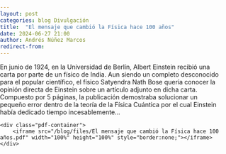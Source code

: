```yaml
---
layout: post
categories: blog Divulgación
title:  "El mensaje que cambió la Física hace 100 años"
date: 2024-06-27 21:00
author: Andrés Núñez Marcos
redirect-from:
---
```

<html lang="en">
<head>
    <meta charset="UTF-8">
    <meta name="viewport" content="width=device-width, initial-scale=1.0">
    <title>{{ page.title }}</title>
    <style>
        body, html {
            margin: 0;
            padding: 0;
            width: 100%;
            height: 100%;
        }
        .pdf-container {
            width: 100%;
            height: 100vh;
        }
    </style>
</head>
<body>
    En junio de 1924, en la Universidad de Berlín, Albert Einstein recibió una carta por parte de un físico de India. Aun
siendo un completo desconocido para el popular científico, el físico Satyendra Nath Bose quería conocer la opinión
directa de Einstein sobre un artículo adjunto en dicha carta. Compuesto por 5 páginas, la publicación demostraba
solucionar un pequeño error dentro de la teoría de la Física Cuántica por el cual Einstein había dedicado tiempo
incesablemente...
    
    <div class="pdf-container">
        <iframe src="/blog/files/El mensaje que cambió la Física hace 100 años.pdf" width="100%" height="100%" style="border:none;"></iframe>
    </div>
</body>
</html>
